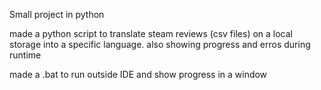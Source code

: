 Small project in python

made a python script to translate steam reviews (csv files) on a local storage into a specific language.
also showing progress and erros during runtime

made a .bat to run outside IDE and show progress in a window
